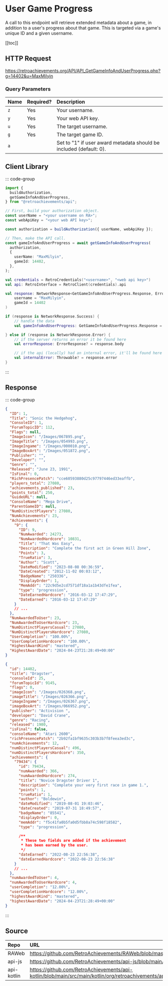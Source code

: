 <script setup>
import SampleRequest from '../components/SampleRequest.vue';
</script>

# User Game Progress

A call to this endpoint will retrieve extended metadata about a game, in addition to a user's progress about that game. This is targeted via a game's unique ID and a given username.

[[toc]]

## HTTP Request

<SampleRequest httpVerb="GET">https://retroachievements.org/API/API_GetGameInfoAndUserProgress.php?g=14402&u=MaxMilyin</SampleRequest>

### Query Parameters

| Name | Required? | Description                                                        |
| :--- | :-------- | :----------------------------------------------------------------- |
| `z`  | Yes       | Your username.                                                     |
| `y`  | Yes       | Your web API key.                                                  |
| `u`  | Yes       | The target username.                                               |
| `g`  | Yes       | The target game ID.                                                |
| `a`  |           | Set to "1" if user award metadata should be included (default: 0). |

## Client Library

::: code-group

```ts [NodeJS]
import {
  buildAuthorization,
  getGameInfoAndUserProgress,
} from "@retroachievements/api";

// First, build your authorization object.
const userName = "<your username on RA>";
const webApiKey = "<your web API key>";

const authorization = buildAuthorization({ userName, webApiKey });

// Then, make the API call.
const gameInfoAndUserProgress = await getGameInfoAndUserProgress(
  authorization,
  {
    userName: "MaxMilyin",
    gameId: 14402,
  },
);
```

```kotlin [Kotlin]
val credentials = RetroCredentials("<username>", "<web api key>")
val api: RetroInterface = RetroClient(credentials).api

val response: NetworkResponse<GetGameInfoAndUserProgress.Response, ErrorResponse> = api.getGameInfoAndUserProgress(
    username = "MaxMilyin",
    gameId = 14402
)

if (response is NetworkResponse.Success) {
    // handle the data
    val gameInfoAndUserProgress: GetGameInfoAndUserProgress.Response = response.body

} else if (response is NetworkResponse.Error) {
    // if the server returns an error it be found here
    val errorResponse: ErrorResponse? = response.body

    // if the api (locally) had an internal error, it'll be found here
    val internalError: Throwable? = response.error
}
```

:::

## Response

::: code-group

```json [HTTP Response]
{
  "ID": 1,
  "Title": "Sonic the Hedgehog",
  "ConsoleID": 1,
  "ForumTopicID": 112,
  "Flags": null,
  "ImageIcon": "/Images/067895.png",
  "ImageTitle": "/Images/054993.png",
  "ImageIngame": "/Images/000010.png",
  "ImageBoxArt": "/Images/051872.png",
  "Publisher": "",
  "Developer": "",
  "Genre": "",
  "Released": "June 23, 1991",
  "IsFinal": 0,
  "RichPresencePatch": "cce60593880d25c97797446ed33eaffb",
  "players_total": 27080,
  "achievements_published": 23,
  "points_total": 250,
  "GuideURL": null,
  "ConsoleName": "Mega Drive",
  "ParentGameID": null,
  "NumDistinctPlayers": 27080,
  "NumAchievements": 23,
  "Achievements": {
    "9": {
      "ID": 9,
      "NumAwarded": 24273,
      "NumAwardedHardcore": 10831,
      "Title": "That Was Easy",
      "Description": "Complete the first act in Green Hill Zone",
      "Points": 3,
      "TrueRatio": 3,
      "Author": "Scott",
      "DateModified": "2023-08-08 00:36:59",
      "DateCreated": "2012-11-02 00:03:12",
      "BadgeName": "250336",
      "DisplayOrder": 1,
      "MemAddr": "22c9d5e2cd7571df18a1a1b43dfe1fea",
      "type": "progression",
      "DateEarnedHardcore": "2016-03-12 17:47:29",
      "DateEarned": "2016-03-12 17:47:29"
    }
    // ...
  },
  "NumAwardedToUser": 23,
  "NumAwardedToUserHardcore": 23,
  "NumDistinctPlayersCasual": 27080,
  "NumDistinctPlayersHardcore": 27080,
  "UserCompletion": "100.00%",
  "UserCompletionHardcore": "100.00%",
  "HighestAwardKind": "mastered",
  "HighestAwardDate": "2024-04-23T21:28:49+00:00"
}
```

```json [NodeJS]
{
  "id": 14402,
  "title": "Dragster",
  "consoleId": 25,
  "forumTopicId": 9145,
  "flags": 0,
  "imageIcon": "/Images/026368.png",
  "imageTitle": "/Images/026366.png",
  "imageIngame": "/Images/026367.png",
  "imageBoxArt": "/Images/066952.png",
  "publisher": "Activision ",
  "developer": "David Crane",
  "genre": "Racing",
  "released": 1980,
  "isFinal": false,
  "consoleName": "Atari 2600",
  "richPresencePatch": "2b92fa1bf9635c303b3b7f8feea3ed3c",
  "numAchievements": 12,
  "numDistinctPlayersCasual": 496,
  "numDistinctPlayersHardcore": 350,
  "achievements": {
    "79434": {
      "id": 79434,
      "numAwarded": 366,
      "numAwardedHardcore": 274,
      "title": "Novice Dragster Driver 1",
      "description": "Complete your very first race in game 1.",
      "points": 1,
      "trueRatio": 1,
      "author": "Boldewin",
      "dateModified": "2019-08-01 19:03:46",
      "dateCreated": "2019-07-31 18:49:57",
      "badgeName": "85541",
      "displayOrder": 0,
      "memAddr": "f5c41fa0b5fa0d5fbb8a74c598f18582",
      "type": "progression",

      /**
       * These two fields are added if the achievement
       * has been earned by the user.
       */
      "dateEarned": "2022-08-23 22:56:38",
      "dateEarnedHardcore": "2022-08-23 22:56:38"
    }
    // ...
  },
  "numAwardedToUser": 4,
  "numAwardedToUserHardcore": 4,
  "userCompletion": "12.00%",
  "userCompletionHardcore": "12.00%",
  "highestAwardKind": "mastered",
  "highestAwardDate": "2024-04-23T21:28:49+00:00"
}
```

:::

## Source

| Repo       | URL                                                                                                                  |
| :--------- | :------------------------------------------------------------------------------------------------------------------- |
| RAWeb      | https://github.com/RetroAchievements/RAWeb/blob/master/public/API/API_GetGameInfoAndUserProgress.php                 |
| api-js     | https://github.com/RetroAchievements/api-js/blob/main/src/user/getGameInfoAndUserProgress.ts                         |
| api-kotlin | https://github.com/RetroAchievements/api-kotlin/blob/main/src/main/kotlin/org/retroachivements/api/RetroInterface.kt |
